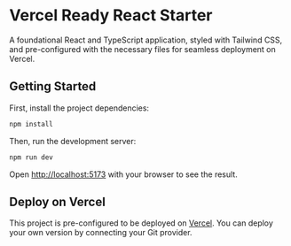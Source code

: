 # Vercel Ready React Starter

A foundational React and TypeScript application, styled with Tailwind CSS, and pre-configured with the necessary files for seamless deployment on Vercel.

## Getting Started

First, install the project dependencies:

```bash
npm install
```

Then, run the development server:

```bash
npm run dev
```

Open [http://localhost:5173](http://localhost:5173) with your browser to see the result.

## Deploy on Vercel

This project is pre-configured to be deployed on [Vercel](https://vercel.com/new?utm_source=create-next-app&utm_medium=default-template&utm_campaign=create-next-app). You can deploy your own version by connecting your Git provider.
